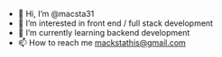 - 👋 Hi, I’m @macsta31
- 👀 I’m interested in front end / full stack development
- 🌱 I’m currently learning backend development
- 📫 How to reach me mackstathis@gmail.com

